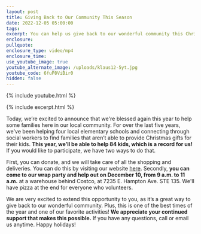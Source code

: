 ```yaml
---
layout: post
title: Giving Back to Our Community This Season
date: 2022-12-05 05:00:00
tags:
excerpt: You can help us give back to our wonderful community this Christmas.
enclosure:
pullquote:
enclosure_type: video/mp4
enclosure_time:
use_youtube_image: true
youtube_alternate_image: /uploads/klaus12-5yt.jpg
youtube_code: 6fuP8ViBir0
hidden: false
---
```

{% include youtube.html %}

{% include excerpt.html %}

Today, we’re excited to announce that we're blessed again this year to help some families here in our local community. For over the last five years, we've been helping four local elementary schools and connecting through social workers to find families that aren’t able to provide Christmas gifts for their kids. **This year, we’ll be able to help 84 kids, which is a record for us\!** If you would like to participate, we have two ways to do that.&nbsp;

First, you can donate, and we will take care of all the shopping and deliveries. You can do this by visiting our website [here](https://klausteamcares.org/). Secondly, **you can come to our wrap party and help out on December 10, from 9 a.m. to 11 a.m.** at a warehouse behind Costco, at 7235 E. Hampton Ave. STE 135. We'll have pizza at the end for everyone who volunteers.&nbsp;

We are very excited to extend this opportunity to you, as it’s a great way to give back to our wonderful community. Plus, this is one of the best times of the year and one of our favorite activities\! **We appreciate your continued support that makes this possible.** If you have any questions, call or email us anytime. Happy holidays\!